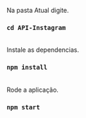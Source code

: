 Na pasta Atual digite.

### `cd API-Instagram`

<br> 
Instale as dependencias.

### `npm install`
<br>
Rode a aplicação.

### `npm start`
<br>
